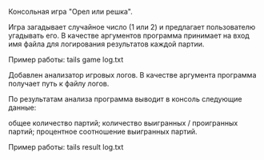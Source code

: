 Консольная игра "Орел или решка".

Игра загадывает случайное число (1 или 2) и предлагает пользователю угадывать его.
В качестве аргументов программа принимает на вход имя файла для логирования результатов каждой партии.

Пример работы:
tails game log.txt

Добавлен анализатор игровых логов. В качестве аргумента программа получает путь к файлу логов.

По результатам анализа программа выводит в консоль следующие данные:

общее количество партий;
количество выигранных / проигранных партий;
процентное соотношение выигранных партий.

Пример работы:
tails result log.txt